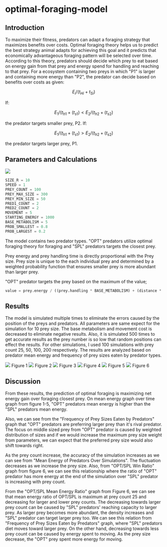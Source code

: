 # optimal-foraging-model
 
## Introduction

To maximize their fitness, predators can adapt a foraging strategy that maximizes benefits over costs. Optimal foraging theory helps us to predict the best strategy animal adapts for achieving this goal and it predicts that economically advantageous foraging pattern will be selected over time. According to this theory, predators should decide which prey to eat based on energy gain from that prey and energy spend for handling and reaching to that prey.  For a ecosystem containing two preys in which "P1" is larger and containing more energy than "P2", the predator can decide based on benefits over costs as given:

$$
E_i / (t_{Hi} + t_{Si} ) 
$$

If:

$$
E_1 / (t_{h1} + (t_{s1}) < E_2 / (t_{h2} + (t_{s2})
$$

the predator targets smaller prey, P2.
If:

$$
E_1 / (t_{h1} + (t_{s1}) > E_2 / (t_{h2} + (t_{s2})
$$

the predator targets larger prey, P1.
## Parameters and Calculations

![](files/optimal_foraging_model.gif)

```python
SIZE_R = 10
SPEED = 1
PREY_COUNT = 100
PREY_MAX_SIZE = 300
PREY_MIN_SIZE = 50
PRED1_COUNT = 2
PRED2_COUNT = 2
MOVEMENT = 5
STARTING_ENERGY = 1000
BASE_METABOLISM = 5
PROB_SMALLEST = 0.8
PROB_LARGEST = 0.2
```

The model contains two predator types. "OPT" predators utilize optimal foraging theory for foraging and "SPL" predators targets the closest prey. 

Prey energy and prey handling time is directly proportional with the Prey size. Prey size is unique to the each individual prey and determined by a weighted probability function that ensures smaller prey is more abundant than larger prey. 

"OPT" predator targets the prey based on the maximum of the value;

```python
value = prey.energy / ((prey.handling * BASE_METABOLISM) + (distance * (MOVEMENT + BASE_METABOLISM))
```
## Results

The model is simulated multiple times to eliminate the errors caused by the position of the preys and predators. All parameters are same expect for the simulation for 10 prey size. The base metabolism and movement cost is decreased to eliminate negative results. Also, it is simulated 500 times to get accurate results as the prey number is so low that random positions can effect the results. For other simulations, I used 100 simulations with prey count 25, 50, 100, 200 respectively. The results are analyzed  based on predator mean energy and frequency of prey sizes eaten by predator types. 

![](files/500_10_2_2.png)
	Figure 1
![](files/100_25_2_2.png)
	Figure 2
![](files/100_50_2_2.png)
	Figure 3
![](files/100_100_2_2.png)
	Figure 4
![](files/100_200_2_2.png)
	Figure 5
![](files/ultimate_data.png)
	Figure 6

## Discussion

From these results, the prediction of optimal foraging is maximizing net energy gain over foraging closest prey.  On mean energy graph over time graph from figure 1-5, "OPT" predators mean energy is higher than the "SPL" predators mean energy. 

Also, we can see from the "Frequency of Prey Sizes Eaten by Predators" graph that "OPT" predators are preferring larger prey than it's rival predator. The focus on middle sized prey from "OPT" predator is caused by weighted distribution of sizes and if we would increase the maximum prey size weight from parameters, we can expect that the preferred prey size would also shift towards right. 

As the prey count increase, the accuracy of the simulation increases as we can see from "Mean Energy of Predators Over Simulations". The fluctuation decreases as we increase the prey size. Also, from "OPT/SPL Win Ratio" graph from figure 6, we can see this relationship where the ratio of "OPT" predator has more energy at the end of the simulation over "SPL" predator is increasing with prey count.

From the "OPT/SPL Mean Energy Ratio" graph from Figure 6, we can see that mean energy ratio of OPT/SPL is maximum at prey count 25 and decreasing for larger and lower prey counts. The decreasing towards larger prey count can be caused by "SPL" predators' reaching capacity to larger prey. As larger prey becomes more abundant, the density increases and "SPL" predator can target larger prey too. We can see this relation from "Frequency of Prey Sizes Eaten by Predators" graph, where "SPL" predators diet moves toward larger prey. On the other hand, decreasing towards less prey count can be caused by energy spent to moving. As the prey size decrease, the "OPT" prey spent more energy for moving.

